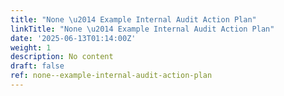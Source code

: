 ```yaml
---
title: "None \u2014 Example Internal Audit Action Plan"
linkTitle: "None \u2014 Example Internal Audit Action Plan"
date: '2025-06-13T01:14:00Z'
weight: 1
description: No content
draft: false
ref: none--example-internal-audit-action-plan
---
```


